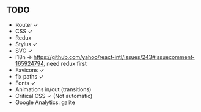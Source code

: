 ## TODO

- Router ✓
- CSS ✓
- Redux
- Stylus ✓
- SVG ✓
- i18n -> https://github.com/yahoo/react-intl/issues/243#issuecomment-165924794, need redux first
- Favicons ✓
- fix paths ✓
- Fonts ✓
- Animations in/out (transitions)
- Critical CSS ✓ (Not automatic)
- Google Analytics: galite